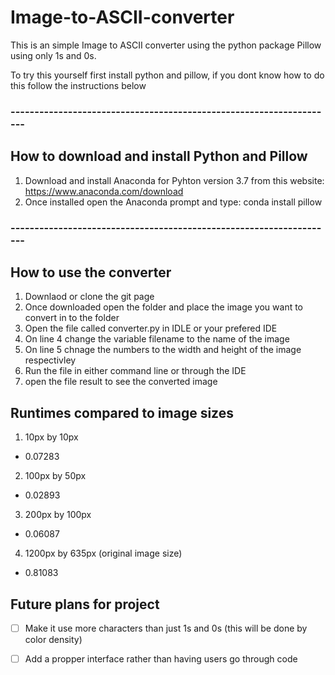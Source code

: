 # Image-to-ASCII-converter
This is an simple Image to ASCII converter using the python package Pillow using only 1s and 0s.

To try this yourself first install python and pillow, if you dont know how to do this follow the instructions below 

### --------------------------------------------------------------------

## How to download and install Python and Pillow
1. Download and install Anaconda for Pyhton version 3.7 from this website: https://www.anaconda.com/download
2. Once installed open the Anaconda prompt and type: conda install pillow

### --------------------------------------------------------------------

## How to use the converter
1. Downlaod or clone the git page
2. Once downloaded open the folder and place the image you want to convert in to the folder 
3. Open the file called converter.py in IDLE or your prefered IDE
4. On line 4 change the variable filename to the name of the image
5. On line 5 chnage the numbers to the width and height of the image respectivley 
6. Run the file in either command line or through the IDE 
7. open the file result to see the converted image

## Runtimes compared to image sizes

1. 10px by 10px
  - 0.07283
2. 100px by 50px
  - 0.02893
3. 200px by 100px
  - 0.06087
4. 1200px by 635px (original image size)
  - 0.81083

## Future plans for project
- [ ] Make it use more characters than just 1s and 0s (this will be done by color density)
- [ ] Add a propper interface rather than having users go through code



